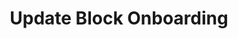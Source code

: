 ---
title: Update Block Onboarding
api:
  file: recipients.json
  operationId: update-block-onboarding
deprecated: false
hidden: true
link:
  new_tab: false
metadata:
  robots: index
---